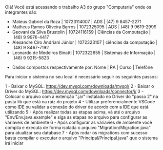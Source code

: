 Olá!
Você está acessando o trabalho A3 do grupo "Computaria" onde os integrantes são:

- Mateus Gabriel da Roza         | 10723114007 | ADS                    | (47) 9 8457-2271
- Matheus Ramos Oliveira Barros  | 1072325095  | ADS                    | (48) 9 9619-2999
- Geovani da Silva Brustolin     | 10724116159 | Ciências da Computação | (48) 9 9976-4417
- Alexandre Ciro Andriani Júnior | 1072323107  | ciências da computação | (48) 9 8467-7192
- Leonardo de Medeiros Binatti   | 1072322655  | Sistemas de Informação | (48) 9 9215-5823
* Dados compostos respectivamente por: Nome | RA | Curso | Telefône

Para iniciar o sistema no seu local é necessário seguir os seguintes passos:

1 - Baixar o MySQL: https://dev.mysql.com/downloads/mysql/
2 - Baixar o Driver do MySQL: https://dev.mysql.com/downloads/connector/j/
3 - Colocar o arquivo com a extenção ".jar" instalado no Driver do "passo 2" na pasta lib que está na raiz do projeto
4 - Utilizar preferencialmente VSCode como IDE ou validar a conexão do driver de acordo com a IDE que está utilizando
5 - Após realizar todas as etapas acima, vá até o arquivo "Env/Env.java.example" e siga as etapas no arquivo para configurar as váriaveis de ambiente
6 - Após configurar as váriavies de ambiente você compila e executa de forma isolada o arquivo "Migration/Migration.java" para atualizar seu database
7 - Após rodar os migrations com sucesso basta compilar e executar o arquivo "Principal/Principal.java" que o sistema irá iniciar